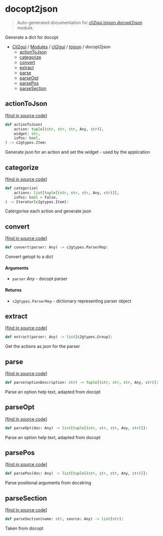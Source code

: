 # docopt2json

> Auto-generated documentation for [cli2gui.tojson.docopt2json](../../../cli2gui/tojson/docopt2json.py) module.

Generate a dict for docopt

- [Cli2gui](../../README.md#cli2gui-index) / [Modules](../../README.md#cli2gui-modules) / [cli2gui](../index.md#cli2gui) / [tojson](index.md#tojson) / docopt2json
    - [actionToJson](#actiontojson)
    - [categorize](#categorize)
    - [convert](#convert)
    - [extract](#extract)
    - [parse](#parse)
    - [parseOpt](#parseopt)
    - [parsePos](#parsepos)
    - [parseSection](#parsesection)

## actionToJson

[[find in source code]](../../../cli2gui/tojson/docopt2json.py#L10)

```python
def actionToJson(
    action: tuple[(str, str, str, Any, str)],
    widget: str,
    isPos: bool,
) -> c2gtypes.Item:
```

Generate json for an action and set the widget - used by the application

## categorize

[[find in source code]](../../../cli2gui/tojson/docopt2json.py#L37)

```python
def categorize(
    actions: list[tuple[(str, str, str, Any, str)]],
    isPos: bool = False,
) -> Iterator[c2gtypes.Item]:
```

Catergorise each action and generate json

## convert

[[find in source code]](../../../cli2gui/tojson/docopt2json.py#L106)

```python
def convert(parser: Any) -> c2gtypes.ParserRep:
```

Convert getopt to a dict

#### Arguments

- `parser` *Any* - docopt parser

#### Returns

- `c2gtypes.ParserRep` - dictionary representing parser object

## extract

[[find in source code]](../../../cli2gui/tojson/docopt2json.py#L46)

```python
def extract(parser: Any) -> list[c2gtypes.Group]:
```

Get the actions as json for the parser

## parse

[[find in source code]](../../../cli2gui/tojson/docopt2json.py#L67)

```python
def parse(optionDescription: str) -> tuple[(str, str, str, Any, str)]:
```

Parse an option help text, adapted from docopt

## parseOpt

[[find in source code]](../../../cli2gui/tojson/docopt2json.py#L85)

```python
def parseOpt(doc: Any) -> list[tuple[(str, str, str, Any, str)]]:
```

Parse an option help text, adapted from docopt

## parsePos

[[find in source code]](../../../cli2gui/tojson/docopt2json.py#L97)

```python
def parsePos(doc: Any) -> list[tuple[(str, str, str, Any, str)]]:
```

Parse positional arguments from docstring

## parseSection

[[find in source code]](../../../cli2gui/tojson/docopt2json.py#L60)

```python
def parseSection(name: str, source: Any) -> list[str]:
```

Taken from docopt
